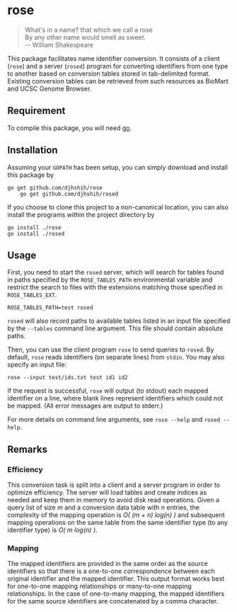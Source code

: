 # rose

> What's in a name? that which we call a rose  
> By any other name would smell as sweet.  
> -- William Shakespeare

This package facilitates name identifier conversion. It consists of a client
(`rose`) and a server (`rosed`) program for converting identifiers from one type
to another based on conversion tables stored in tab-delimited format. Existing
conversion tables can be retrieved from such resources as BioMart and UCSC
Genome Browser.

## Requirement

To compile this package, you will need [go](https://golang.org).

## Installation

Assuming your `GOPATH` has been setup, you can simply download and install this
package by

    go get github.com/djhshih/rose
		go get github.com/djhshih/rosed

If you choose to clone this project to a non-canonical location, you can also
install the programs within the project directory by

    go install ./rose
    go install ./rosed

## Usage

First, you need to start the `rosed` server, which will search for tables found
in paths specified by the `ROSE_TABLES_PATH` environmental variable and restrict
the search to files with the extensions matching those specified in
`ROSE_TABLES_EXT`.

    ROSE_TABLES_PATH=test rosed

`rosed` will also record paths to available tables listed in an input file
specified by the `--tables` command line argument. This file should contain
absolute paths.

Then, you can use the client program `rose` to send queries to `rosed`. By
default, `rose` reads identifiers (on separate lines) from `stdin`. You may
also specify an input file:

    rose --input test/ids.txt test id1 id2

If the request is successful, `rose` will output (to stdout) each mapped
identifier on a line, where blank lines represent identifiers which could not be
mapped. (All error messages are output to stderr.)

For more details on command line arguments, see `rose --help` and `rosed
--help`.

## Remarks

### Efficiency

This conversion task is split into a client and a server program in order to
optimize efficiency. The server will load tables and create indices as needed
and keep them in memory to avoid disk read operations. Given a query list
of size *m* and a conversion data table with *n* entries, the complexity of the
mapping operation is *O( (m + n) log(n) )* and subsequent mapping operations on
the same table from the same identifier type (to any identifier type) is *O( m
log(n) )*.

### Mapping

The mapped identifiers are provided in the same order as the source
identifiers so that there is a one-to-one correspondence between each original
identifier and the mapped identifier. This output format works best for
one-to-one mapping relationships or many-to-one mapping relationships. In the
case of one-to-many mapping, the mapped identifiers for the same source
identifiers are concatenated by a comma character.

